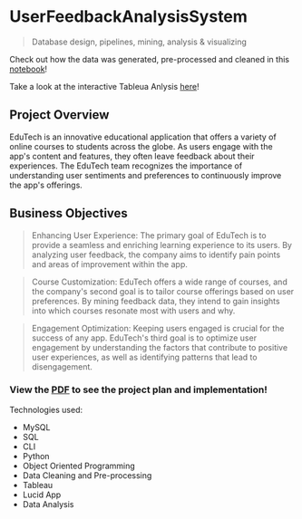 # UserFeedbackAnalysisSystem
> Database design, pipelines, mining, analysis & visualizing

Check out how the data was generated, pre-processed and cleaned in this [notebook](https://colab.research.google.com/drive/1qxZP1fltpsYIUVGUm3JUTwb1mMZaO8Jp?usp=sharing)!

Take a look at the interactive Tableua Anlysis [here](https://public.tableau.com/views/FeedbackSentimentperCategory/Dashboard1?:language=en-US&:display_count=n&:origin=viz_share_link)!

## Project Overview
EduTech is an innovative educational application that offers a variety of online courses to students across the globe. As users engage with the app's content and features, they often leave feedback about their experiences. The EduTech team recognizes the importance of understanding user sentiments and preferences to continuously improve the app's offerings.

## Business Objectives
> Enhancing User Experience: The primary goal of EduTech is to provide a seamless and enriching learning experience to its users. By analyzing user feedback, the company aims to identify pain points and areas of improvement within the app.

> Course Customization: EduTech offers a wide range of courses, and the company's second goal is to tailor course offerings based on user preferences. By mining feedback data, they intend to gain insights into which courses resonate most with users and why.

>Engagement Optimization: Keeping users engaged is crucial for the success of any app. EduTech's third goal is to optimize user engagement by understanding the factors that contribute to positive user experiences, as well as identifying patterns that lead to disengagement.

### View the [PDF](https://github.com/NimraOnline/UserFeedbackAnalysisSystem/blob/main/Data%20Engineering%20%26%20Analysis%20Project.pdf) to see the project plan and implementation!

Technologies used:
- MySQL
- SQL
- CLI
- Python
- Object Oriented Programming
- Data Cleaning and Pre-processing
- Tableau
- Lucid App
- Data Analysis
  

